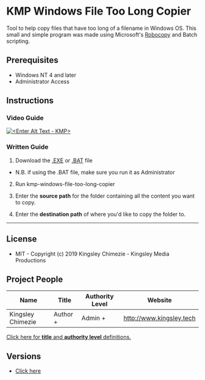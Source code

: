 # KMP Windows File Too Long Copier
Tool to help copy files that have too long of a filename in Windows OS. This small and simple program was made using Microsoft's [Robocopy](https://docs.microsoft.com/en-us/windows-server/administration/windows-commands/robocopy) and Batch scripting.

## Prerequisites
* Windows NT 4 and later
* Administrator Access


## Instructions

### Video Guide
[![<Enter Alt Text - KMP>](http://img.youtube.com/vi/xgejrQbZO7o/0.jpg)](https://youtu.be/xgejrQbZO7o "KMP Website initialiser setup guide")

### Written Guide
1. Download the [.EXE](https://bitbucket.org/kingsleymedia-team/kmp-windows-file-too-long-copier/raw/3b2b590cb12cc4f8a1f43bfc104290407796ccd4/assets/kmp-windows-file-too-long-copier.exe) or [.BAT](https://bitbucket.org/kingsleymedia-team/kmp-windows-file-too-long-copier/src/master/src/kmp-windows-file-too-long-copier.bat) file  
- N.B. if using the .BAT file, make sure you run it as Administrator

2. Run kmp-windows-file-too-long-copier

3. Enter the **source path** for the folder containing all the content you want to copy.

4. Enter the **destination path** of where you'd like to copy the folder to.



---
## License
* MIT - Copyright (c) 2019 Kingsley Chimezie - Kingsley Media Productions

## Project People
| Name                	|  Title              	|  Authority Level      | Website                  	|
|-------------------	| -------------------	| -------------------	|--------------------------	|
| Kingsley Chimezie 	|  Author +        	    |  Admin +        	    | http://www.kingsley.tech 	|

[Click here for **title** and **authority level** definitions.](https://bitbucket.org/kingsleymedia-team/kmp-repo-template/src/master/copy-this-and-use-as-repo/assets/title.md)

## Versions
- [Click here](https://bitbucket.org/kingsleymedia-team/kmp-windows-file-too-long-copier/downloads/?tab=tags)